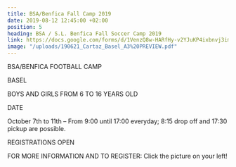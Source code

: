 ```yaml
---
title: BSA/Benfica Fall Camp 2019
date: 2019-08-12 12:45:00 +02:00
position: 5
heading: BSA / S.L. Benfica Fall Soccer Camp 2019
link: https://docs.google.com/forms/d/1VenzQ8w-HARfHy-v2YJuKP4ixbnvj3imakx2-GdQl8k/edit
image: "/uploads/190621_Cartaz_Basel_A3%20PREVIEW.pdf"
---
```


BSA/BENFICA FOOTBALL CAMP

BASEL

BOYS AND GIRLS FROM 6 TO 16 YEARS OLD

DATE

October 7th to 11th – From 9:00 until 17:00 everyday; 8:15 drop off and 17:30 pickup are possible.

REGISTRATIONS OPEN

FOR MORE INFORMATION AND TO REGISTER:
Click the picture on your left!